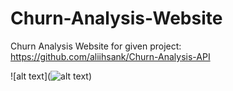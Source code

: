 # Churn-Analysis-Website

Churn Analysis Website for given project: https://github.com/aliihsank/Churn-Analysis-API

![alt text](![alt text](https://raw.githubusercontent.com/ahmsay/Churn-Analysis-Website/tree/master/screenshots/ss1.png))
